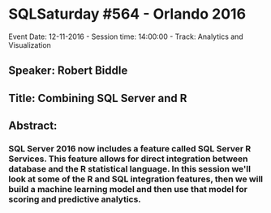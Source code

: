 # SQLSaturday #564 - Orlando 2016
Event Date: 12-11-2016 - Session time: 14:00:00 - Track: Analytics and Visualization
## Speaker: Robert Biddle
## Title: Combining SQL Server and R
## Abstract:
### SQL Server 2016 now includes a feature called SQL Server R Services. This feature allows for direct integration between database and the R statistical language. In this session we'll look at some of the R and SQL integration features, then we will build a machine learning model and then use that model for scoring and predictive analytics.

